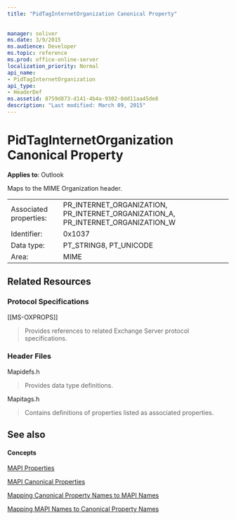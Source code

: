 ```yaml
---
title: "PidTagInternetOrganization Canonical Property"
 
 
manager: soliver
ms.date: 3/9/2015
ms.audience: Developer
ms.topic: reference
ms.prod: office-online-server
localization_priority: Normal
api_name:
- PidTagInternetOrganization
api_type:
- HeaderDef
ms.assetid: 8759d873-d141-4b4a-9302-0dd11aa45de8
description: "Last modified: March 09, 2015"
---
```


# PidTagInternetOrganization Canonical Property

  
  
**Applies to**: Outlook 
  
Maps to the MIME Organization header.
  
|||
|:-----|:-----|
|Associated properties:  <br/> |PR_INTERNET_ORGANIZATION, PR_INTERNET_ORGANIZATION_A, PR_INTERNET_ORGANIZATION_W  <br/> |
|Identifier:  <br/> |0x1037  <br/> |
|Data type:  <br/> |PT_STRING8, PT_UNICODE  <br/> |
|Area:  <br/> |MIME  <br/> |
   
## Related Resources

### Protocol Specifications

[[MS-OXPROPS]] 
  
> Provides references to related Exchange Server protocol specifications.
    
### Header Files

Mapidefs.h
  
> Provides data type definitions.
    
Mapitags.h
  
> Contains definitions of properties listed as associated properties.
    
## See also

#### Concepts

[MAPI Properties](mapi-properties.md)
  
[MAPI Canonical Properties](mapi-canonical-properties.md)
  
[Mapping Canonical Property Names to MAPI Names](mapping-canonical-property-names-to-mapi-names.md)
  
[Mapping MAPI Names to Canonical Property Names](mapping-mapi-names-to-canonical-property-names.md)

